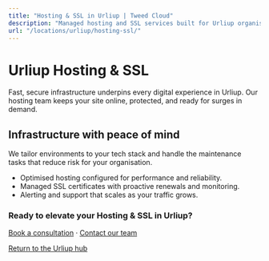 ```yaml
---
title: "Hosting & SSL in Urliup | Tweed Cloud"
description: "Managed hosting and SSL services built for Urliup organisations."
url: "/locations/urliup/hosting-ssl/"
---
```


# Urliup Hosting & SSL

Fast, secure infrastructure underpins every digital experience in Urliup. Our hosting team keeps your site online, protected, and ready for surges in demand.

## Infrastructure with peace of mind

We tailor environments to your tech stack and handle the maintenance tasks that reduce risk for your organisation.

- Optimised hosting configured for performance and reliability.
- Managed SSL certificates with proactive renewals and monitoring.
- Alerting and support that scales as your traffic grows.

### Ready to elevate your Hosting & SSL in Urliup?

[Book a consultation](/consultation/) · [Contact our team](/contact/)

[Return to the Urliup hub](/locations/urliup/)
